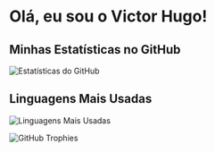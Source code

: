 # Olá, eu sou o Victor Hugo!

## Minhas Estatísticas no GitHub
![Estatísticas do GitHub](https://github-readme-stats.vercel.app/api?username=Victor-Morvy&show_icons=true&theme=radical)

## Linguagens Mais Usadas
![Linguagens Mais Usadas](https://github-readme-stats.vercel.app/api/top-langs/?username=Victor-Morvy&layout=compact&theme=radical)

![GitHub Trophies](https://github-profile-trophy.vercel.app/?username=seu-usuario&theme=onedark)
